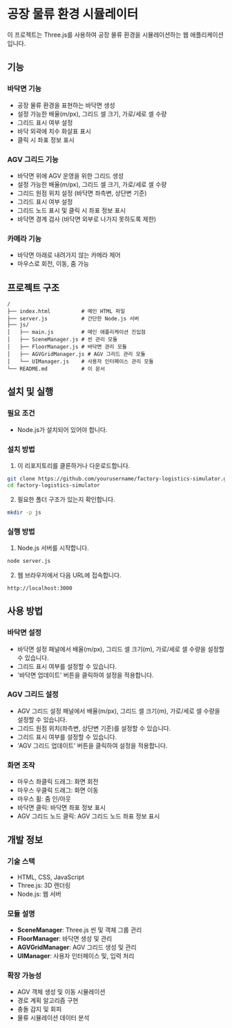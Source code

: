 # 공장 물류 환경 시뮬레이터

이 프로젝트는 Three.js를 사용하여 공장 물류 환경을 시뮬레이션하는 웹 애플리케이션입니다.

## 기능

### 바닥면 기능
- 공장 물류 환경을 표현하는 바닥면 생성
- 설정 가능한 배율(m/px), 그리드 셀 크기, 가로/세로 셀 수량
- 그리드 표시 여부 설정
- 바닥 외곽에 치수 화살표 표시
- 클릭 시 좌표 정보 표시

### AGV 그리드 기능
- 바닥면 위에 AGV 운영을 위한 그리드 생성
- 설정 가능한 배율(m/px), 그리드 셀 크기, 가로/세로 셀 수량
- 그리드 원점 위치 설정 (바닥면 좌측변, 상단변 기준)
- 그리드 표시 여부 설정
- 그리드 노드 표시 및 클릭 시 좌표 정보 표시
- 바닥면 경계 검사 (바닥면 외부로 나가지 못하도록 제한)

### 카메라 기능
- 바닥면 아래로 내려가지 않는 카메라 제어
- 마우스로 회전, 이동, 줌 가능

## 프로젝트 구조

```
/
├── index.html          # 메인 HTML 파일
├── server.js           # 간단한 Node.js 서버
├── js/
│   ├── main.js         # 메인 애플리케이션 진입점
│   ├── SceneManager.js # 씬 관리 모듈
│   ├── FloorManager.js # 바닥면 관리 모듈
│   ├── AGVGridManager.js # AGV 그리드 관리 모듈
│   └── UIManager.js    # 사용자 인터페이스 관리 모듈
└── README.md           # 이 문서
```

## 설치 및 실행

### 필요 조건
- Node.js가 설치되어 있어야 합니다.

### 설치 방법
1. 이 리포지토리를 클론하거나 다운로드합니다.
```bash
git clone https://github.com/yourusername/factory-logistics-simulator.git
cd factory-logistics-simulator
```

2. 필요한 폴더 구조가 있는지 확인합니다.
```bash
mkdir -p js
```

### 실행 방법
1. Node.js 서버를 시작합니다.
```bash
node server.js
```

2. 웹 브라우저에서 다음 URL에 접속합니다.
```
http://localhost:3000
```

## 사용 방법

### 바닥면 설정
- 바닥면 설정 패널에서 배율(m/px), 그리드 셀 크기(m), 가로/세로 셀 수량을 설정할 수 있습니다.
- 그리드 표시 여부를 설정할 수 있습니다.
- '바닥면 업데이트' 버튼을 클릭하여 설정을 적용합니다.

### AGV 그리드 설정
- AGV 그리드 설정 패널에서 배율(m/px), 그리드 셀 크기(m), 가로/세로 셀 수량을 설정할 수 있습니다.
- 그리드 원점 위치(좌측변, 상단변 기준)를 설정할 수 있습니다.
- 그리드 표시 여부를 설정할 수 있습니다.
- 'AGV 그리드 업데이트' 버튼을 클릭하여 설정을 적용합니다.

### 화면 조작
- 마우스 좌클릭 드래그: 화면 회전
- 마우스 우클릭 드래그: 화면 이동
- 마우스 휠: 줌 인/아웃
- 바닥면 클릭: 바닥면 좌표 정보 표시
- AGV 그리드 노드 클릭: AGV 그리드 노드 좌표 정보 표시

## 개발 정보

### 기술 스택
- HTML, CSS, JavaScript
- Three.js: 3D 렌더링
- Node.js: 웹 서버

### 모듈 설명
- **SceneManager**: Three.js 씬 및 객체 그룹 관리
- **FloorManager**: 바닥면 생성 및 관리
- **AGVGridManager**: AGV 그리드 생성 및 관리
- **UIManager**: 사용자 인터페이스 및, 입력 처리

### 확장 가능성
- AGV 객체 생성 및 이동 시뮬레이션
- 경로 계획 알고리즘 구현
- 충돌 감지 및 회피
- 물류 시뮬레이션 데이터 분석